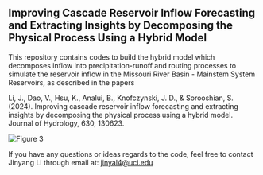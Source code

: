 ## Improving Cascade Reservoir Inflow Forecasting and Extracting Insights by Decomposing the Physical Process Using a Hybrid Model
This repository contains codes to build the hybrid model which decomposes inflow into precipitation-runoff and routing processes to simulate the reservoir inflow in the Missouri River Basin - Mainstem System Reservoirs, as described in the papers

Li, J., Dao, V., Hsu, K., Analui, B., Knofczynski, J. D., & Sorooshian, S. (2024). Improving cascade reservoir inflow forecasting and extracting insights by decomposing the physical process using a hybrid model. Journal of Hydrology, 630, 130623.

![Figure 3](https://github.com/jinyal/hybrid_model/assets/59593913/cf56f6a6-d52c-4e40-a3ba-400d9bd250d5)


If you have any questions or ideas regards to the code, feel free to contact Jinyang Li through email at: jinyal4@uci.edu
